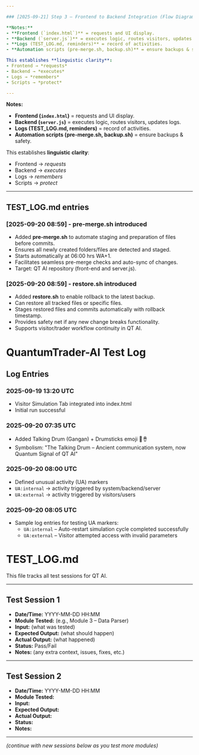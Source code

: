 ```yaml
---

### [2025-09-21] Step 3 – Frontend to Backend Integration (Flow Diagram)

**Notes:**
- **Frontend (`index.html`)** = requests and UI display.  
- **Backend (`server.js`)** = executes logic, routes visitors, updates logs.  
- **Logs (TEST_LOG.md, reminders)** = record of activities.  
- **Automation scripts (pre-merge.sh, backup.sh)** = ensure backups & safety.  

This establishes **linguistic clarity**:  
- Frontend → *requests*  
- Backend → *executes*  
- Logs → *remembers*  
- Scripts → *protect*  

---
```


**Notes:**
- **Frontend (`index.html`)** = requests and UI display.  
- **Backend (`server.js`)** = executes logic, routes visitors, updates logs.  
- **Logs (TEST_LOG.md, reminders)** = record of activities.  
- **Automation scripts (pre-merge.sh, backup.sh)** = ensure backups & safety.  

This establishes **linguistic clarity**:  
- Frontend → *requests*  
- Backend → *executes*  
- Logs → *remembers*  
- Scripts → *protect*  

---

## TEST_LOG.md entries

### [2025-09-20 08:59] - pre-merge.sh introduced
- Added **pre-merge.sh** to automate staging and preparation of files before commits.
- Ensures all newly created folders/files are detected and staged.
- Starts automatically at 06:00 hrs WA+1.
- Facilitates seamless pre-merge checks and auto-sync of changes.
- Target: QT AI repository (front-end and server.js).

### [2025-09-20 08:59] - restore.sh introduced
- Added **restore.sh** to enable rollback to the latest backup.
- Can restore all tracked files or specific files.
- Stages restored files and commits automatically with rollback timestamp.
- Provides safety net if any new change breaks functionality.
- Supports visitor/trader workflow continuity in QT AI.

# QuantumTrader-AI Test Log

## Log Entries

### 2025-09-19 13:20 UTC
- Visitor Simulation Tab integrated into index.html
- Initial run successful

### 2025-09-20 07:35 UTC
- Added Talking Drum (Gangan) + Drumsticks emoji 🥁🪘
- Symbolism: "The Talking Drum – Ancient communication system, now Quantum Signal of QT AI"

### 2025-09-20 08:00 UTC
- Defined unusual activity (UA) markers  
- `UA:internal` → activity triggered by system/backend/server  
- `UA:external` → activity triggered by visitors/users

### 2025-09-20 08:05 UTC
- Sample log entries for testing UA markers:  
  - `UA:internal` – Auto-restart simulation cycle completed successfully  
  - `UA:external` – Visitor attempted access with invalid parameters
 
 # TEST_LOG.md

This file tracks all test sessions for QT AI.

---

## Test Session 1
- **Date/Time:** YYYY-MM-DD HH:MM
- **Module Tested:** (e.g., Module 3 – Data Parser)
- **Input:** (what was tested)
- **Expected Output:** (what should happen)
- **Actual Output:** (what happened)
- **Status:** Pass/Fail
- **Notes:** (any extra context, issues, fixes, etc.)

---

## Test Session 2
- **Date/Time:** YYYY-MM-DD HH:MM
- **Module Tested:** 
- **Input:** 
- **Expected Output:** 
- **Actual Output:** 
- **Status:** 
- **Notes:** 

---

*(continue with new sessions below as you test more modules)*
